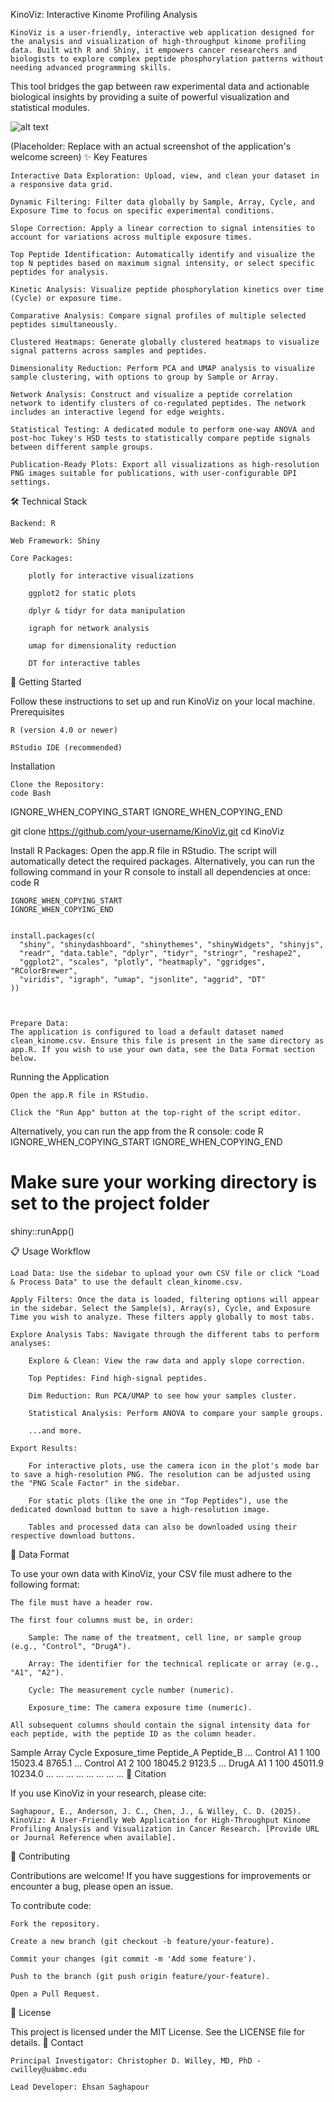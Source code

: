 KinoViz: Interactive Kinome Profiling Analysis

    KinoViz is a user-friendly, interactive web application designed for the analysis and visualization of high-throughput kinome profiling data. Built with R and Shiny, it empowers cancer researchers and biologists to explore complex peptide phosphorylation patterns without needing advanced programming skills.

This tool bridges the gap between raw experimental data and actionable biological insights by providing a suite of powerful visualization and statistical modules.

![alt text](https://via.placeholder.com/800x450.png?text=KinoViz+Main+Dashboard+Screenshot)


(Placeholder: Replace with an actual screenshot of the application's welcome screen)
✨ Key Features

    Interactive Data Exploration: Upload, view, and clean your dataset in a responsive data grid.

    Dynamic Filtering: Filter data globally by Sample, Array, Cycle, and Exposure Time to focus on specific experimental conditions.

    Slope Correction: Apply a linear correction to signal intensities to account for variations across multiple exposure times.

    Top Peptide Identification: Automatically identify and visualize the top N peptides based on maximum signal intensity, or select specific peptides for analysis.

    Kinetic Analysis: Visualize peptide phosphorylation kinetics over time (Cycle) or exposure time.

    Comparative Analysis: Compare signal profiles of multiple selected peptides simultaneously.

    Clustered Heatmaps: Generate globally clustered heatmaps to visualize signal patterns across samples and peptides.

    Dimensionality Reduction: Perform PCA and UMAP analysis to visualize sample clustering, with options to group by Sample or Array.

    Network Analysis: Construct and visualize a peptide correlation network to identify clusters of co-regulated peptides. The network includes an interactive legend for edge weights.

    Statistical Testing: A dedicated module to perform one-way ANOVA and post-hoc Tukey's HSD tests to statistically compare peptide signals between different sample groups.

    Publication-Ready Plots: Export all visualizations as high-resolution PNG images suitable for publications, with user-configurable DPI settings.

🛠️ Technical Stack

    Backend: R

    Web Framework: Shiny

    Core Packages:

        plotly for interactive visualizations

        ggplot2 for static plots

        dplyr & tidyr for data manipulation

        igraph for network analysis

        umap for dimensionality reduction

        DT for interactive tables

🚀 Getting Started

Follow these instructions to set up and run KinoViz on your local machine.
Prerequisites

    R (version 4.0 or newer)

    RStudio IDE (recommended)

Installation

    Clone the Repository:
    code Bash

IGNORE_WHEN_COPYING_START
IGNORE_WHEN_COPYING_END

    
git clone https://github.com/your-username/KinoViz.git
cd KinoViz

  

Install R Packages:
Open the app.R file in RStudio. The script will automatically detect the required packages. Alternatively, you can run the following command in your R console to install all dependencies at once:
code R

    IGNORE_WHEN_COPYING_START
    IGNORE_WHEN_COPYING_END

        
    install.packages(c(
      "shiny", "shinydashboard", "shinythemes", "shinyWidgets", "shinyjs",
      "readr", "data.table", "dplyr", "tidyr", "stringr", "reshape2",
      "ggplot2", "scales", "plotly", "heatmaply", "ggridges", "RColorBrewer",
      "viridis", "igraph", "umap", "jsonlite", "aggrid", "DT"
    ))

      

    Prepare Data:
    The application is configured to load a default dataset named clean_kinome.csv. Ensure this file is present in the same directory as app.R. If you wish to use your own data, see the Data Format section below.

Running the Application

    Open the app.R file in RStudio.

    Click the "Run App" button at the top-right of the script editor.

Alternatively, you can run the app from the R console:
code R
IGNORE_WHEN_COPYING_START
IGNORE_WHEN_COPYING_END

    
# Make sure your working directory is set to the project folder
shiny::runApp()

  

📋 Usage Workflow

    Load Data: Use the sidebar to upload your own CSV file or click "Load & Process Data" to use the default clean_kinome.csv.

    Apply Filters: Once the data is loaded, filtering options will appear in the sidebar. Select the Sample(s), Array(s), Cycle, and Exposure Time you wish to analyze. These filters apply globally to most tabs.

    Explore Analysis Tabs: Navigate through the different tabs to perform analyses:

        Explore & Clean: View the raw data and apply slope correction.

        Top Peptides: Find high-signal peptides.

        Dim Reduction: Run PCA/UMAP to see how your samples cluster.

        Statistical Analysis: Perform ANOVA to compare your sample groups.

        ...and more.

    Export Results:

        For interactive plots, use the camera icon in the plot's mode bar to save a high-resolution PNG. The resolution can be adjusted using the "PNG Scale Factor" in the sidebar.

        For static plots (like the one in "Top Peptides"), use the dedicated download button to save a high-resolution image.

        Tables and processed data can also be downloaded using their respective download buttons.

📄 Data Format

To use your own data with KinoViz, your CSV file must adhere to the following format:

    The file must have a header row.

    The first four columns must be, in order:

        Sample: The name of the treatment, cell line, or sample group (e.g., "Control", "DrugA").

        Array: The identifier for the technical replicate or array (e.g., "A1", "A2").

        Cycle: The measurement cycle number (numeric).

        Exposure_time: The camera exposure time (numeric).

    All subsequent columns should contain the signal intensity data for each peptide, with the peptide ID as the column header.

Sample	Array	Cycle	Exposure_time	Peptide_A	Peptide_B	...
Control	A1	1	100	15023.4	8765.1	...
Control	A1	2	100	18045.2	9123.5	...
DrugA	A1	1	100	45011.9	10234.0	...
...	...	...	...	...	...	...
📜 Citation

If you use KinoViz in your research, please cite:

    Saghapour, E., Anderson, J. C., Chen, J., & Willey, C. D. (2025). KinoViz: A User-Friendly Web Application for High-Throughput Kinome Profiling Analysis and Visualization in Cancer Research. [Provide URL or Journal Reference when available].

🤝 Contributing

Contributions are welcome! If you have suggestions for improvements or encounter a bug, please open an issue.

To contribute code:

    Fork the repository.

    Create a new branch (git checkout -b feature/your-feature).

    Commit your changes (git commit -m 'Add some feature').

    Push to the branch (git push origin feature/your-feature).

    Open a Pull Request.

📄 License

This project is licensed under the MIT License. See the LICENSE file for details.
📧 Contact

    Principal Investigator: Christopher D. Willey, MD, PhD - cwilley@uabmc.edu

    Lead Developer: Ehsan Saghapour
